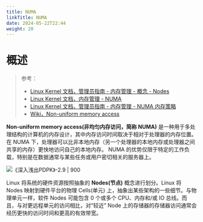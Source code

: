 ```yaml
---
title: NUMA
linkTitle: NUMA
date: 2024-05-22T22:44
weight: 20
---
```


# 概述

> 参考：
>
> - [Linux Kernel 文档，管理员指南 - 内存管理 - 概念 - Nodes](https://www.kernel.org/doc/html/latest/admin-guide/mm/concepts.html#nodes)
> - [Linux Kernel 文档，内存管理 - NUMA](https://www.kernel.org/doc/html/latest/mm/numa.html)
> - [Linux Kernel 文档，管理员指南 - 内存管理 - NUMA 内存策略](https://www.kernel.org/doc/html/latest/admin-guide/mm/numa_memory_policy.html)
> - [Wiki，Non-uniform memory access](https://en.wikipedia.org/wiki/Non-uniform_memory_access)

**Non-uniform memory access(非均匀内存访问，简称 NUMA)** 是一种用于多处理结构的计算机的内存设计，其中内存访问时间取决于相对于处理器的内存位置。在 NUMA 下，处理器可以比非本地内存（另一个处理器的本地内存或处理器之间共享的内存）更快地访问自己的本地内存。 NUMA 的优势仅限于特定的工作负载，特别是在数据通常与某些任务或用户密切相关的服务器上。

![《深入浅出PDPK》-2.9 | 900](https://notes-learning.oss-cn-beijing.aliyuncs.com/os/kernel/memory/numa_1.png)

Linux 将系统的硬件资源按照抽象的 **Nodes(节点)** 概念进行划分。Linux 将 Nodes 映射到硬件平台的物理 Cells(单元) 上，抽象出某些架构的一些细节。与物理单元一样，软件 Nodes 可能包含 0 个或多个 CPU、内存和/或 IO 总线。而且，与对更远程单元的访问相比，对“较近” Node 上的存储器的存储器访问通常会经历更快的访问时间和更高的有效带宽。
